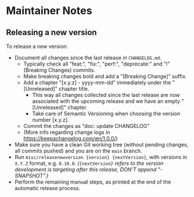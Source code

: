 # Maintainer Notes

## Releasing a new version

To release a new version:

- Document all changes since the last release in `CHANGELOG.md`.
  - Typically check all "feat:", "fix:", "perf:", "deprecate:" and "!" (Breaking Changes) commits.
  - Make breaking changes bold and add a "[Breaking Change]" suffix.
  - Add a chapter "[x.y.z] - yyyy-mm-dd" immediately under the "[Unreleased]" chapter title.
    - This way all changes collected since the last release are now associated with the upcoming release and we have an empty  "[Unreleased]" chapter.
    - Take care of Semantic Versioning when choosing the version number [x.y.z].
  - Commit the changes as "doc: update CHANGELOG"
  - (More info regarding change logs in https://keepachangelog.com/en/1.0.0/)
- Make sure you have a clean Git working tree (without pending changes,
  all commits pushed) and you are on the `main` branch.
- Run `misc/releasenewversion {version} {nextVersion}`,
  with versions in `X.Y.Z` format, e.g. `0.10.0`.
  _(`{nextVersion}` refers to the version development is targeting
  after this release, DON'T append "-SNAPSHOT".)_
- Perform the remaining manual steps, as printed at the end of the
  automatic release process.


